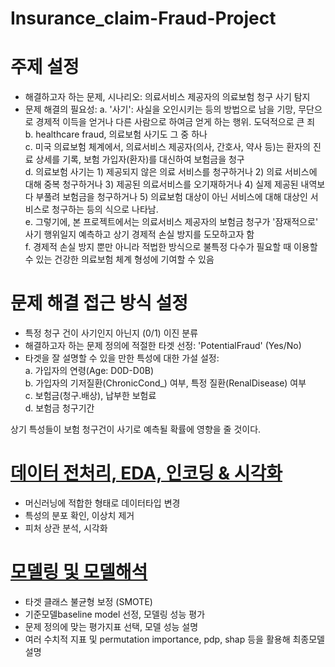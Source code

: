 # Insurance_claim-Fraud-Project

# 주제 설정
- 해결하고자 하는 문제, 시나리오: 의료서비스 제공자의 의료보험 청구 사기 탐지
- 문제 해결의 필요성:
  a. '사기': 사실을 오인시키는 등의 방법으로 남을 기망, 무단으로 경제적 이득을 얻거나 다른 사람으로 하여금 얻게 하는 행위. 도덕적으로 큰 죄 <br>
  b. healthcare fraud, 의료보험 사기도 그 중 하나<br>
  c. 미국 의료보험 체계에서, 의료서비스 제공자(의사, 간호사, 약사 등)는 환자의 진료 상세를 기록, 보험 가입자(환자)를 대신하여 보험금을 청구<br>
  d. 의료보험 사기는 1) 제공되지 않은 의료 서비스를 청구하거나 2) 의료 서비스에 대해 중복 청구하거나 3) 제공된 의료서비스를 오기재하거나 4) 실제 제공된 내역보다 부풀려 보험금을 청구하거나 5) 의료보험 대상이 아닌 서비스에 대해 대상인 서비스로 청구하는 등의 식으로 나타남.<br>
  e. 그렇기에, 본 프로젝트에서는 의료서비스 제공자의 보험금 청구가 '잠재적으로' 사기 행위일지 예측하고 상기 경제적 손실 방지를 도모하고자 함<br>
  f. 경제적 손실 방지 뿐만 아니라 적법한 방식으로 불특정 다수가 필요할 때 이용할 수 있는 건강한 의료보험 체계 형성에 기여할 수 있음<br>

# 문제 해결 접근 방식 설정
- 특정 청구 건이 사기인지 아닌지 (0/1) 이진 분류<br>
- 해결하고자 하는 문제 정의에 적절한 타겟 선정: 'PotentialFraud' (Yes/No)<br>
- 타겟을 잘 설명할 수 있을 만한 특성에 대한 가설 설정:<br>
  a. 가입자의 연령(Age: D0D-D0B)<br>
  b. 가입자의 기저질환(ChronicCond_) 여부, 특정 질환(RenalDisease) 여부<br>
  c. 보험금(청구.배상), 납부한 보험료<br>
  d. 보험금 청구기간<br>

상기 특성들이 보험 청구건이 사기로 예측될 확률에 영향을 줄 것이다.<br>

# [데이터 전처리, EDA, 인코딩 & 시각화](https://github.com/aurorave/Insurance_claim-Fraud-Project/blob/main/02.%20AI_14_%EB%B0%95%EC%84%B1%ED%9D%AC(Colab_1%20of%202).ipynb)
- 머신러닝에 적합한 형태로 데이터타입 변경
- 특성의 분포 확인, 이상치 제거
- 피처 상관 분석, 시각화

# [모델링 및 모델해석](https://github.com/aurorave/Insurance_claim-Fraud-Project/blob/main/02.%20AI_14_%EB%B0%95%EC%84%B1%ED%9D%AC(Colab_2%20of%202).ipynb)
- 타겟 클래스 불균형 보정 (SMOTE)
- 기준모델baseline model 선정, 모델링 성능 평가
- 문제 정의에 맞는 평가지표 선택, 모델 성능 설명
- 여러 수치적 지표 및 permutation importance, pdp, shap 등을 활용해 최종모델 설명

